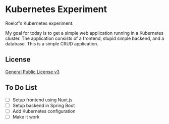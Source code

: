 # Kubernetes Experiment

Roelof's Kubernetes experiment.

My goal for today is to get a simple web application running in a Kubernetes cluster.
The application consists of a frontend, stupid simple backend, and a database. This is a simple CRUD application.

## License

[General Public License v3](LICENSE)

## To Do List

- [ ] Setup frontend using Nuxt.js
- [ ] Setup backend in Spring Boot
- [ ] Add Kubernetes configuration
- [ ] Make it work
